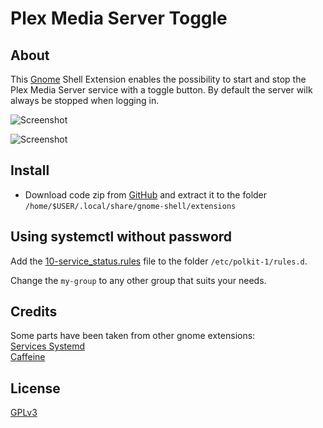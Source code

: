 # Plex Media Server Toggle
## About
This [Gnome](https://www.gnome.org/) Shell Extension enables the possibility to start and stop the Plex Media Server service with a toggle button. By default the server wilk always be stopped when logging in.

![Screenshot](https://raw.githubusercontent.com/nunosusana/master/plextogglesc_off.png)

![Screenshot](https://raw.githubusercontent.com/nunosusana/master/plextogglesc_on.png)

## Install
- Download code zip from [GitHub](https://github.com/nunosusana/plextoggle) and extract it to the folder `/home/$USER/.local/share/gnome-shell/extensions`

## Using systemctl without password
Add the 
[10-service_status.rules](10-service_status.rules) file to the folder `/etc/polkit-1/rules.d`.

Change the `my-group` to any other group that suits your needs.

## Credits
Some parts have been taken from other gnome extensions:  
[Services Systemd](https://github.com/petres/gnome-shell-extension-services-systemd)  
[Caffeine](https://github.com/eonpatapon/gnome-shell-extension-caffeine)  

## License
[GPLv3](http://www.gnu.org/licenses/gpl-3.0.en.html)
